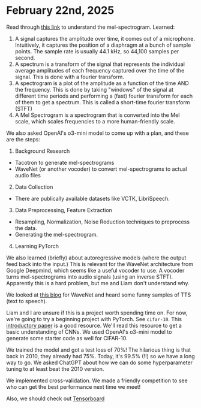 # February 22nd, 2025

Read through [this link](https://medium.com/analytics-vidhya/understanding-the-mel-spectrogram-fca2afa2ce53) to understand the mel-spectrogram.
Learned:
1. A signal captures the amplitude over time, it comes out of a microphone. Intuitively, it captures the position of a diaphragm at a bunch of sample points. The sample rate is usually 44.1 kHz, so 44,100 samples per second.
2. A spectrum is a transform of the signal that represents the individual average amplitudes of each frequency captured over the time of the signal. This is done with a fourier transform.
3. A spectrogram is a plot of the amplitude as a function of the time AND the frequency. This is done by taking "windows" of the signal at different time periods and performing a (fast) fourier transform for each of them to get a spectrum. This is called a short-time fourier transform (STFT)
4. A Mel Spectrogram is a spectrogram that is converted into the Mel scale, which scales frequencies to a more human-friendly scale.

We also asked OpenAI's o3-mini model to come up with a plan, and these are the steps:
1. Background Research
- Tacotron to generate mel-spectrograms
- WaveNet (or another vocoder) to convert mel-spectrograms to actual audio files 
2. Data Collection
- There are publically available datasets like VCTK, LibriSpeech.
3. Data Preprocessing, Feature Extraction
- Resampling, Normalization, Noise Reduction techniques to preprocess the data.
- Generating the mel-spectrogram.
4. Learning PyTorch

We also learned (briefly) about autoregressive models (where the output feed back into the input.) This is relevant for the WaveNet architecture from Google Deepmind, which seems like a useful vocoder to use. A vocoder turns mel-spectrograms into audio signals (using an inverse STFT). Apparently this is a hard problem, but me and Liam don't understand why.

We looked at [this blog](https://deepmind.google/discover/blog/wavenet-a-generative-model-for-raw-audio/) for WaveNet and heard some funny samples of TTS (text to speech).

Liam and I are unsure if this is a project worth spending time on. For now, we're going to try a beginning project with PyTorch. See `cifar-10`. This [introductory paper](https://arxiv.org/pdf/1511.08458) is a good resource. We'll read this resource to get a basic understanding of CNNs. We used OpenAI's o3-mini model to generate some starter code as well for CIFAR-10.

We trained the model and got a test loss of 70%! The hilarious thing is that back in 2010, they already had 75%. Today, it's 99.5% (!!) so we have a long way to go. We asked ChatGPT about how we can do some hyperparameter tuning to at least beat the 2010 version.

We implemented cross-validation. We made a friendly competition to see who can get the best performance next time we meet!

Also, we should check out [Tensorboard](https://pytorch.org/docs/stable/tensorboard.html)